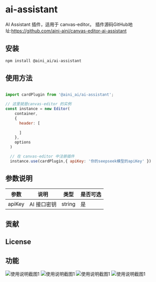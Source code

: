 # ai-assistant

AI Assistant 插件，适用于 canvas-editor。
插件源码GitHub地址:https://github.com/aini-aini/canvas-editor-ai-assistant

## 安装

```bash
npm install @aini_ai/ai-assistant
```

## 使用方法

```js

import cardPlugin from '@aini_ai/ai-assistant';

// 这里就是canvas-editor 的实例
const instance = new Editor(
    container,
    {
      header: [ 
       
      ]
    },
    options
  )

  // 在 canvas-editor 中注册插件
  instance.use(cardPlugin,{ apiKey: '你的seepseek模型的apiKey' })
```

## 参数说明

| 参数    | 说明         | 类型   | 是否可选 |
| ------- | ------------ | ------ | -------- |
| apiKey  | AI 接口密钥  | string | 是       |

## 贡献


## License

## 功能
![使用说明截图1](https://gitee.com/aini0424/cssn_images/raw/master/1.png)
![使用说明截图1](https://gitee.com/aini0424/cssn_images/raw/master/2.png)
![使用说明截图1](https://gitee.com/aini0424/cssn_images/raw/master/3.png)
![使用说明截图1](https://gitee.com/aini0424/cssn_images/raw/master/4.png)

